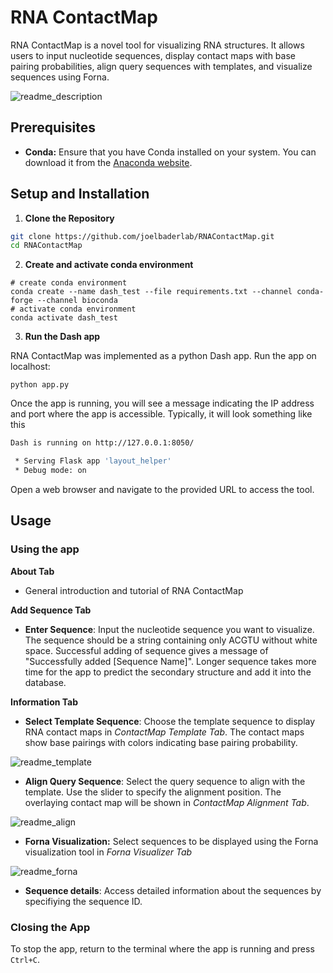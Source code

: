 # RNA ContactMap

RNA ContactMap is a novel tool for visualizing RNA structures. It allows users to input nucleotide sequences, display contact maps with base pairing probabilities, align query sequences with templates, and visualize sequences using Forna. 

![readme_description](./figures/readme_description.png)

## Prerequisites

- **Conda:** Ensure that you have Conda installed on your system. You can download it from the [Anaconda website](https://conda.io/projects/conda/en/latest/user-guide/install/index.html).



## Setup and Installation

1. **Clone the Repository**

```bash
git clone https://github.com/joelbaderlab/RNAContactMap.git
cd RNAContactMap
```

2. **Create and activate conda environment**

```{bash}
# create conda environment
conda create --name dash_test --file requirements.txt --channel conda-forge --channel bioconda
# activate conda environment
conda activate dash_test
```

3. **Run the Dash app**

RNA ContactMap was implemented as a python Dash app. Run the app on localhost:

```{bash}
python app.py
```

Once the app is running, you will see a message indicating the IP address and port where the app is accessible. Typically, it will look something like this

```bash
Dash is running on http://127.0.0.1:8050/

 * Serving Flask app 'layout_helper'
 * Debug mode: on
```

Open a web browser and navigate to the provided URL to access the tool.



## Usage

### Using the app

**About Tab**

- General introduction and tutorial of RNA ContactMap

**Add Sequence Tab**

- **Enter Sequence**: Input the nucleotide sequence you want to visualize. The sequence should be a string containing only ACGTU without white space. Successful adding of sequence gives a message of "Successfully added [Sequence Name]". Longer sequence takes more time for the app to predict the secondary structure and add it into the database.

**Information Tab**

- **Select Template Sequence**: Choose the template sequence to display RNA contact maps in *ContactMap Template Tab*. The contact maps show base pairings with colors indicating base pairing probability.

![readme_template](./figures/readme_template.png)

- **Align Query Sequence**: Select the query sequence to align with the template. Use the slider to specify the alignment position. The overlaying contact map will be shown in *ContactMap Alignment Tab*.

![readme_align](./figures/readme_align.png)

- **Forna Visualization:** Select sequences to be displayed using the Forna visualization tool in *Forna Visualizer Tab*

![readme_forna](./figures/readme_forna.png)

- **Sequence details**: Access detailed information about the sequences by specifiying the sequence ID.

### Closing the App

To stop the app, return to the terminal where the app is running and press `Ctrl+C`.

